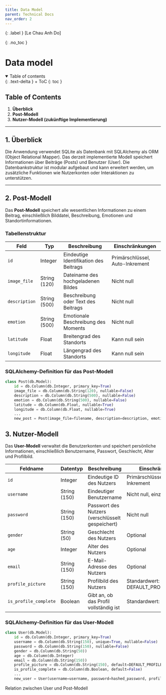 ```yaml
---
title: Data Model
parent: Technical Docs
nav_order: 2
---
```


{: .label }
[Le Chau Anh Do]

{: .no_toc }
# Data model

<details open markdown="block">
{: .text-delta }
<summary>Table of contents</summary>
+ ToC
{: toc }
</details>

## **Table of Contents**

1. **Überblick**
2. **Post-Modell**
3. **Nutzer-Modell (zukünftige Implementierung)**

---

## **1. Überblick**

Die Anwendung verwendet SQLite als Datenbank mit SQLAlchemy als ORM (Object Relational Mapper). Das derzeit implementierte Modell speichert Informationen über Beiträge (Posts) und Benutzer (User). Die Datenbankstruktur ist modular aufgebaut und kann erweitert werden, um zusätzliche Funktionen wie Nutzerkonten oder Interaktionen zu unterstützen.

---

## **2. Post-Modell**

Das **Post-Modell** speichert alle wesentlichen Informationen zu einem Beitrag, einschließlich Bilddatei, Beschreibung, Emotionen und Standortinformationen.

### **Tabellenstruktur**

| **Feld**        | **Typ**         | **Beschreibung**                             | **Einschränkungen**           |
|------------------|-----------------|---------------------------------------------|--------------------------------|
| `id`            | Integer         | Eindeutige Identifikation des Beitrags     | Primärschlüssel, Auto-Inkrement |
| `image_file`    | String (120)    | Dateiname des hochgeladenen Bildes         | Nicht null                   |
| `description`   | String (500)    | Beschreibung oder Text des Beitrags        | Nicht null                   |
| `emotion`       | String (500)    | Emotionale Beschreibung des Moments        | Nicht null                   |
| `latitude`      | Float           | Breitengrad des Standorts                  | Kann null sein               |
| `longitude`     | Float           | Längengrad des Standorts                   | Kann null sein               |

### **SQLAlchemy-Definition für das Post-Modell**

```python
class Post(db.Model):
    id = db.Column(db.Integer, primary_key=True)
    image_file = db.Column(db.String(120), nullable=False)
    description = db.Column(db.String(500), nullable=False)
    emotion = db.Column(db.String(500), nullable=False)
    latitude = db.Column(db.Float, nullable=True)  
    longitude = db.Column(db.Float, nullable=True) 
    ...
    new_post = Post(image_file=filename, description=description, emotion=emotion, latitude=latitude, longitude=longitude)

``` 


## **3. Nutzer-Modell**

Das **User-Modell** verwaltet die Benutzerkonten und speichert persönliche Informationen, einschließlich Benutzername, Passwort, Geschlecht, Alter und Profilbild.

| **Feldname**       | **Datentyp**        | **Beschreibung**                                   | **Einschränkungen**               |
|--------------------|---------------------|--------------------------------------------------|------------------------------------|
| `id`              | Integer             | Eindeutige ID des Nutzers                      | Primärschlüssel, Auto-Inkrement      |
| `username`        | String (150)        | Eindeutiger Benutzername                        | Nicht null, einzigartig         |
| `password`        | String (150)        | Passwort des Nutzers (verschlüsselt gespeichert)  | Nicht null         |
| `gender`          | String (50)         | Geschlecht des Nutzers                          | Optional                    |
| `age`             | Integer             | Alter des Nutzers                            | Optional        |
| `email`           | String (150)        | E-Mail-Adresse des Nutzers                         | Optional                    |
| `profile_picture` | String (150)         | Profilbild des Nutzers                  | Standardwert: DEFAULT_PROFILE_PICTURE                   |
| `is_profile_complete` | Boolean             | Gibt an, ob das Profil vollständig ist   | Standardwert: False        |

### **SQLAlchemy-Definition für das User-Modell**

```python
class User(db.Model):
    id = db.Column(db.Integer, primary_key=True)
    username = db.Column(db.String(150), unique=True, nullable=False)
    password = db.Column(db.String(150), nullable=False)
    gender = db.Column(db.String(50))
    age = db.Column(db.Integer)
    email = db.Column(db.String(150))
    profile_picture = db.Column(db.String(150), default=DEFAULT_PROFILE_PICTURE)
    is_profile_complete = db.Column(db.Boolean, default=False)
    ...
    new_user = User(username=username, password=hashed_password, profile_picture=DEFAULT_PROFILE_PICTURE)

``` 

Relation zwischen User und Post-Modell